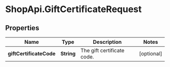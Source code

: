 # ShopApi.GiftCertificateRequest

## Properties
Name | Type | Description | Notes
------------ | ------------- | ------------- | -------------
**giftCertificateCode** | **String** | The gift certificate code. | [optional] 
